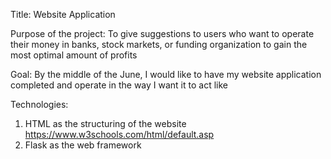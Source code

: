 Title: Website Application

Purpose of the project: 
To give suggestions to users who want to operate their money in banks, stock markets, or funding organization to gain the most optimal amount of profits

Goal:
By the middle of the June, I would like to have my website application completed and operate in the way I want it to act like 

Technologies: 
1. HTML as the structuring of the website
https://www.w3schools.com/html/default.asp
3. Flask as the web framework
